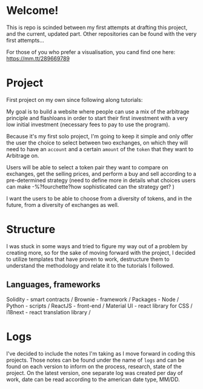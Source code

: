 # Welcome!

This is repo is scinded between my first attempts at drafting this project, and the current, updated part. Other repositories can be found with the very first attempts...

For those of you who prefer a visualisation, you cand find one here:
https://mm.tt/289669789

# Project

First project on my own since following along tutorials:

My goal is to build a website where people can use a mix of the arbitrage principle and flashloans in order to start their first investment with a very low initial investment (necessary fees to pay to use the program).

Because it's my first solo project, I'm going to keep it simple and only offer the user the choice to select between two exchanges, on which they will need to have an `account` and a certain `amount` of the `token` that they want to Arbitrage on.

Users will be able to select a token pair they want to compare on exchanges, get the selling prices, and perform a buy and sell according to a pre-determined strategy (need to define more in details what choices users can make -%?fourchette?how sophisticated can the strategy get? )

I want the users to be able to choose from a diversity of tokens, and in the future, from a diversity of exchanges as well.

# Structure

I was stuck in some ways and tried to figure my way out of a problem by creating more, so for the sake of moving forward with the project, I decided to utilize templates that have proven to work, destructure them to understand the methodology and relate it to the tutorials I followed.

## Languages, frameworks

Solidity - smart contracts /
Brownie - framework /
Packages - Node /
Python - scripts /
ReactJS - front-end /
Material UI - react library for CSS /
i18next - react translation library /

# Logs

I've decided to include the notes I'm taking as I move forward in coding this projects.
Those notes can be found under the name of `logs` and can be found on each version to inform on the process, research, state of the project. On the latest version, one separate log was created per day of work, date can be read according to the american date type, MM/DD.
